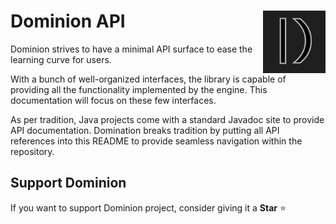 # <img src="https://github.com/dominion-dev/dominion-ecs-java/raw/main/dominion-logo-square.png" align="right" width="100"> Dominion API

Dominion strives to have a minimal API surface to ease the learning curve for users.

With a bunch of well-organized interfaces, the library is capable of providing all the functionality implemented by the
engine. This documentation will focus on these few interfaces.

As per tradition, Java projects come with a standard Javadoc site to provide API documentation. Domination breaks
tradition by putting all API references into this README to provide seamless navigation within the repository.

## Support Dominion

If you want to support Dominion project, consider giving it a **Star** ⭐️
